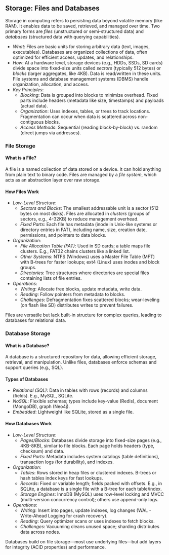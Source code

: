 
## Storage: Files and Databases

Storage in computing refers to persisting data beyond volatile memory (like RAM). It enables data to be saved, retrieved, and managed over time. Two primary forms are *files* (unstructured or semi-structured data) and *databases* (structured data with querying capabilities).

- *What*: Files are basic units for storing arbitrary data (text, images, executables). Databases are organized collections of data, often optimized for efficient access, updates, and relationships.
- *How*: At a hardware level, storage devices (e.g., HDDs, SSDs, SD cards) divide space into fixed-size units called *sectors* (typically 512 bytes) or *blocks* (larger aggregates, like 4KB). Data is read/written in these units. File systems and database management systems (DBMS) handle organization, allocation, and access.
- *Key Principles*:
  - *Blocking*: Data is grouped into blocks to minimize overhead. Fixed parts include headers (metadata like size, timestamps) and payloads (actual data).
  - *Organization*: Uses indexes, tables, or trees to track locations. Fragmentation can occur when data is scattered across non-contiguous blocks.
  - *Access Methods*: Sequential (reading block-by-block) vs. random (direct jumps via addresses).

### File Storage

#### What is a File?
A file is a named collection of data stored on a device. It can hold anything from plain text to binary code. Files are managed by a *file system*, which acts as an abstraction layer over raw storage.

#### How Files Work
- *Low-Level Structure*:
  - *Sectors and Blocks*: The smallest addressable unit is a sector (512 bytes on most disks). Files are allocated in *clusters* (groups of sectors, e.g., 4-32KB) to reduce management overhead.
  - *Fixed Parts*: Each file has metadata (inode in Unix-like systems or directory entries in FAT), including name, size, creation date, permissions, and pointers to data blocks.
- *Organization*:
  - *File Allocation Table (FAT)*: Used in SD cards; a table maps file clusters. E.g., FAT32 chains clusters like a linked list.
  - *Other Systems*: NTFS (Windows) uses a Master File Table (MFT) with B-trees for faster lookups; ext4 (Linux) uses inodes and block groups.
  - *Directories*: Tree structures where directories are special files containing lists of file entries.
- *Operations*:
  - *Writing*: Allocate free blocks, update metadata, write data.
  - *Reading*: Follow pointers from metadata to blocks.
  - *Challenges*: Defragmentation fixes scattered blocks; wear-leveling (on flash like SD) distributes writes to prevent failures.

Files are versatile but lack built-in structure for complex queries, leading to databases for relational data.


### Database Storage

#### What is a Database?
A database is a structured repository for data, allowing efficient storage, retrieval, and manipulation. Unlike files, databases enforce schemas and support queries (e.g., SQL).

#### Types of Databases
- *Relational (SQL)*: Data in tables with rows (records) and columns (fields). E.g., MySQL, SQLite.
- *NoSQL*: Flexible schemas; types include key-value (Redis), document (MongoDB), graph (Neo4j).
- *Embedded*: Lightweight like SQLite, stored as a single file.

#### How Databases Work
- *Low-Level Structure*:
  - *Pages/Blocks*: Databases divide storage into fixed-size pages (e.g., 4KB-8KB), similar to file blocks. Each page holds headers (type, checksum) and data.
  - *Fixed Parts*: Metadata includes system catalogs (table definitions), transaction logs (for durability), and indexes.
- *Organization*:
  - *Tables*: Rows stored in heap files or clustered indexes. B-trees or hash tables index keys for fast lookups.
  - *Records*: Fixed or variable length; fields packed with offsets. E.g., in SQLite, a database is a single file with a B-tree for each table/index.
  - *Storage Engines*: InnoDB (MySQL) uses row-level locking and MVCC (multi-version concurrency control); others use append-only logs.
- *Operations*:
  - *Writing*: Insert into pages, update indexes, log changes (WAL - Write-Ahead Logging for crash recovery).
  - *Reading*: Query optimizer scans or uses indexes to fetch blocks.
  - *Challenges*: Vacuuming cleans unused space; sharding distributes data across nodes.

Databases build on file storage—most use underlying files—but add layers for integrity (ACID properties) and performance.

